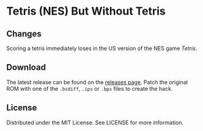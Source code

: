 # Tetris (NES) But Without Tetris

## Changes
Scoring a tetris immediately loses in the US version of the NES game *Tetris*.

## Download
The latest release can be found on the
[releases page](https://github.com/lightbulb-sun/tetris-notetris/releases).
Patch the original ROM with one of the `.bsdiff`, `.ips` or `.bps` files
to create the hack.

## License
Distributed under the MIT License. See LICENSE for more information.

